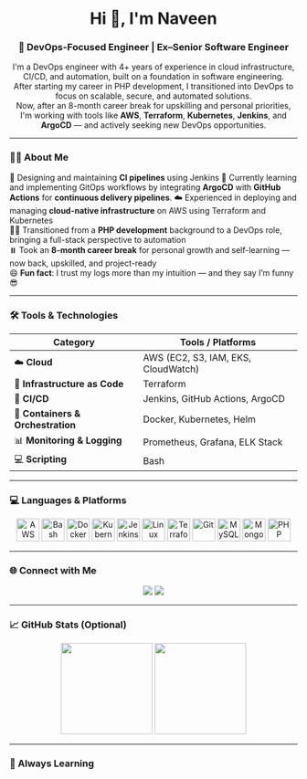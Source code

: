 <h1 align="center">Hi 👋, I'm Naveen</h1>
<h3 align="center">🚀 DevOps-Focused Engineer | Ex–Senior Software Engineer</h3>
<p align="center">
  I'm a DevOps engineer with 4+ years of experience in cloud infrastructure, CI/CD, and automation, built on a foundation in software engineering.<br>
  After starting my career in PHP development, I transitioned into DevOps to focus on scalable, secure, and automated solutions.<br>
  Now, after an 8-month career break for upskilling and personal priorities, I'm working with tools like <strong>AWS</strong>, <strong>Terraform</strong>, <strong>Kubernetes</strong>, <strong>Jenkins</strong>, and <strong>ArgoCD</strong> — and actively seeking new DevOps opportunities.
</p>

---

### 🧑‍💻 About Me

🔧 Designing and maintaining **CI pipelines** using Jenkins 
🌱 Currently learning and implementing GitOps workflows by integrating **ArgoCD** with **GitHub Actions** for **continuous delivery pipelines**.
☁️ Experienced in deploying and managing **cloud-native infrastructure** on AWS using Terraform and Kubernetes  
👨‍💻 Transitioned from a **PHP development** background to a DevOps role, bringing a full-stack perspective to automation  
⏸️ Took an **8-month career break** for personal growth and self-learning — now back, upskilled, and project-ready  
😄 **Fun fact**: I trust my logs more than my intuition — and they say I’m funny 😎  


---

### 🛠️ Tools & Technologies

| Category                      | Tools / Platforms |
|------------------------------|-------------------|
| ☁️ **Cloud**                 | AWS (EC2, S3, IAM, EKS, CloudWatch) |
| 🧱 **Infrastructure as Code** | Terraform |
| 🔁 **CI/CD**                 | Jenkins, GitHub Actions, ArgoCD |
| 🐳 **Containers & Orchestration** | Docker, Kubernetes, Helm |
| 📊 **Monitoring & Logging**  | Prometheus, Grafana, ELK Stack |
| 💻 **Scripting**             | Bash |

---

### 💻 Languages & Platforms

<p align="center">
  <img src="https://cdn.jsdelivr.net/gh/devicons/devicon/icons/aws/aws-original.svg" width="40" title="AWS" />
  <img src="https://cdn.jsdelivr.net/gh/devicons/devicon/icons/bash/bash-original.svg" width="40" title="Bash" />
  <img src="https://cdn.jsdelivr.net/gh/devicons/devicon/icons/docker/docker-original.svg" width="40" title="Docker" />
  <img src="https://cdn.jsdelivr.net/gh/devicons/devicon/icons/kubernetes/kubernetes-plain.svg" width="40" title="Kubernetes" />
  <img src="https://cdn.jsdelivr.net/gh/devicons/devicon/icons/jenkins/jenkins-original.svg" width="40" title="Jenkins" />
  <img src="https://cdn.jsdelivr.net/gh/devicons/devicon/icons/linux/linux-original.svg" width="40" title="Linux" />
  <img src="https://cdn.jsdelivr.net/gh/devicons/devicon/icons/terraform/terraform-original.svg" width="40" title="Terraform" />
  <img src="https://cdn.jsdelivr.net/gh/devicons/devicon/icons/git/git-original.svg" width="40" title="Git" />
  <img src="https://cdn.jsdelivr.net/gh/devicons/devicon/icons/mysql/mysql-original.svg" width="40" title="MySQL" />
  <img src="https://cdn.jsdelivr.net/gh/devicons/devicon/icons/mongodb/mongodb-original.svg" width="40" title="MongoDB" />
  <img src="https://cdn.jsdelivr.net/gh/devicons/devicon/icons/php/php-original.svg" width="40" title="PHP" />
</p>

---

### 🌐 Connect with Me

<p align="center">
  <a href="https://github.com/stackcouture"><img src="https://img.shields.io/badge/GitHub-stackcouture-181717?style=for-the-badge&logo=github" /></a>
  <a href="https://www.linkedin.com/in/naveen-ramlu"><img src="https://img.shields.io/badge/LinkedIn-naveen--ramlu-blue?style=for-the-badge&logo=linkedin" /></a>
</p>

---

### 📈 GitHub Stats (Optional)

<p align="center">
  <img src="https://github-readme-stats.vercel.app/api?username=stackcouture&show_icons=true&theme=github_dark" height="160" />
  <img src="https://github-readme-stats.vercel.app/api/top-langs/?username=stackcouture&layout=compact&theme=github_dark" height="160" />
</p>

---

### 🧠 Always Learning
